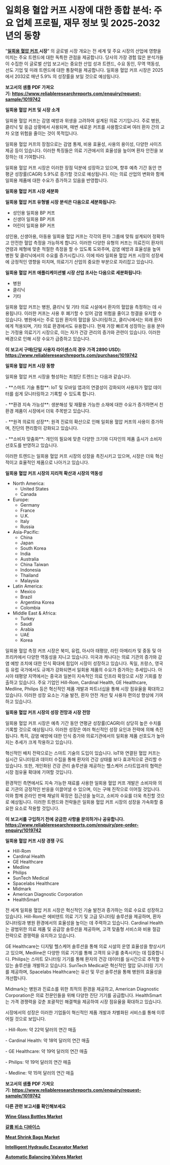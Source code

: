 <p><h1>일회용 혈압 커프 시장에 대한 종합 분석: 주요 업체 프로필, 재무 정보 및 2025-2032년의 동향</h1></p><p>"<strong><a href="https://www.reliableresearchreports.com/disposable-blood-pressure-cuffs-r1019742?utm_campaign=105&utm_medium=7&utm_source=Github&utm_content=ia&utm_term=17032025&utm_id=disposable-blood-pressure-cuffs">일회용 혈압 커프&nbsp;</a></strong><strong>시장</strong>" 의 글로벌 시장 개요는 전 세계 및 주요 시장의 산업에 영향을 미치는 주요 트렌드에 대한 독특한 관점을 제공합니다. 당사의 가장 경험 많은 분석가들이 수집한 이 글로벌 산업 보고서는 중요한 산업 성과 트렌드, 수요 동인, 무역 역동성, 선도 기업 및 미래 트렌드에 대한 통찰력을 제공합니다. 일회용 혈압 커프 시장은 2025에서 2032로 매년 5.9% 의 성장률을 보일 것으로 예상됩니다.&nbsp;</p>
<p><strong>보고서의 샘플 PDF 가져오기:&nbsp;<a href="https://www.reliableresearchreports.com/enquiry/request-sample/1019742?utm_campaign=105&utm_medium=7&utm_source=Github&utm_content=ia&utm_term=17032025&utm_id=disposable-blood-pressure-cuffs">https://www.reliableresearchreports.com/enquiry/request-sample/1019742</a></strong></p>
<p><strong>일회용 혈압 커프 및 시장 소개</strong></p>
<p><p>일회용 혈압 커프는 감염 예방과 위생을 고려하여 설계된 의료 기기입니다. 주로 병원, 클리닉 및 응급 상황에서 사용되며, 매번 새로운 커프를 사용함으로써 여러 환자 간의 교차 오염 위험을 줄이는 것이 목적입니다. </p><p>일회용 혈압 커프의 장점으로는 감염 통제, 비용 효율성, 사용의 용이성, 다양한 사이즈 제공 등이 있습니다. 이러한 특징들은 의료 기관에서의 효율성을 높이며 환자 안전을 보장하는 데 기여합니다. </p><p>일회용 혈압 커프 시장은 이러한 장점 덕분에 성장하고 있으며, 향후 예측 기간 동안 연평균 성장률(CAGR) 5.9%로 증가할 것으로 예상됩니다. 이는 의료 산업의 변화와 함께 일회용 제품에 대한 수요가 증가하고 있음을 반영합니다.</p></p>
<p><strong>일회용 혈압 커프 시장 세분화</strong></p>
<p><strong>일회용 혈압 커프 유형별 시장 분석은 다음으로 세분화됩니다:</strong></p>
<p><ul><li>성인용 일회용 BP 커프</li><li>신생아 일회용 BP 커프</li><li>어린이 일회용 BP 커프</li></ul></p>
<p><p>성인용, 신생아용, 아동용 일회용 혈압 커프는 각각의 환자 그룹에 맞춰 설계되어 정확하고 안전한 혈압 측정을 가능하게 합니다. 이러한 다양한 유형의 커프는 의료진이 환자의 연령과 체형에 맞춘 적절한 측정을 할 수 있도록 도와주며, 감염 예방과 효율성을 높여 병원 및 클리닉에서의 수요를 증가시킵니다. 이에 따라 일회용 혈압 커프 시장의 성장세에 긍정적인 영향을 미치며, 의료기기 산업의 중요한 부분으로 자리잡고 있습니다.</p></p>
<p><strong>일회용 혈압 커프 애플리케이션별 시장 산업 조사는 다음으로 세분화됩니다:</strong></p>
<p><ul><li>병원</li><li>클리닉</li><li>기타</li></ul></p>
<p><p>일회용 혈압 커프는 병원, 클리닉 및 기타 의료 시설에서 환자의 혈압을 측정하는 데 사용됩니다. 이러한 커프는 사용 후 폐기할 수 있어 감염 위험을 줄이고 청결을 유지할 수 있습니다. 병원에서는 주로 입원 환자의 혈압을 모니터링하고, 클리닉에서는 외래 환자에게 적용되며, 기타 의료 환경에서도 유용합니다. 현재 가장 빠르게 성장하는 응용 분야는 가정용 의료기기 시장으로, 이는 자가 건강 관리의 증가와 관련이 있습니다. 이러한 배경으로 인해 시장 수요가 급증하고 있습니다.</p></p>
<p><strong>이 보고서 구매(단일 사용자 라이센스의 경우 가격 2890 USD): <a href="https://www.reliableresearchreports.com/purchase/1019742?utm_campaign=105&utm_medium=7&utm_source=Github&utm_content=ia&utm_term=17032025&utm_id=disposable-blood-pressure-cuffs">https://www.reliableresearchreports.com/purchase/1019742</a></strong></p>
<p><strong>일회용 혈압 커프 시장 동향</strong></p>
<p><p>일회용 혈압 커프 시장을 형성하는 최첨단 트렌드는 다음과 같습니다.</p><p>- **스마트 기술 통합**: IoT 및 모바일 앱과의 연결성이 강화되어 사용자가 혈압 데이터를 쉽게 모니터링하고 기록할 수 있도록 합니다.</p><p>- **환경 지속 가능성**: 생분해성 및 재활용 가능한 소재에 대한 수요가 증가하면서 친환경 제품이 시장에서 더욱 주목받고 있습니다.</p><p>- **원격 의료의 성장**: 원격 진료의 확산으로 인해 일회용 혈압 커프의 사용이 증가하며, 진단의 편리함이 강화되고 있습니다.</p><p>- **소비자 맞춤화**: 개인의 필요에 맞춘 다양한 크기와 디자인의 제품 출시가 소비자 선호도를 반영하고 있습니다.</p><p>이러한 트렌드는 일회용 혈압 커프 시장의 성장을 촉진시키고 있으며, 시장은 더욱 혁신적이고 효율적인 제품으로 나아가고 있습니다.</p></p>
<p><strong>일회용 혈압 커프 시장의 지리적 확산과 시장의 역동성</strong></p>
<p><ul>
    <li>
        North America:
        <ul>
            <li>United States</li>
            <li>Canada</li>
        </ul>
    </li>
    <li>
        Europe:
        <ul>
            <li>Germany</li>
            <li>France</li>
            <li>U.K.</li>
            <li>Italy</li>
            <li>Russia</li>
        </ul>
    </li>
    <li>
        Asia-Pacific:
        <ul>
            <li>China</li>
            <li>Japan</li>
            <li>South Korea</li>
            <li>India</li>
            <li>Australia</li>
            <li>China Taiwan</li>
            <li>Indonesia</li>
            <li>Thailand</li>
            <li>Malaysia</li>
        </ul>
    </li>
    <li>
        Latin America:
        <ul>
            <li>Mexico</li>
            <li>Brazil</li>
            <li>Argentina Korea</li>
            <li>Colombia</li>
        </ul>
    </li>
    <li>
        Middle East & Africa:
        <ul>
            <li>Turkey</li>
            <li>Saudi</li>
            <li>Arabia</li>
            <li>UAE</li>
            <li>Korea</li>
        </ul>
    </li>
    </ul></p>
<p><p>일회용 혈압 측정 커프 시장은 북미, 유럽, 아시아 태평양, 라틴 아메리카 및 중동 및 아프리카에서 다양한 역동성을 지니고 있습니다. 미국과 캐나다는 의료 기관의 증가와 감염 예방 조치에 대한 인식 확대에 힘입어 시장이 성장하고 있습니다. 독일, 프랑스, 영국 등 유럽 국가에서도 규제가 강화되면서 일회용 제품의 수요가 증가하는 추세입니다. 아시아 태평양 지역에서는 중국과 일본이 지속적인 의료 인프라 확장으로 시장 기회를 창출하고 있습니다. 주요 기업인 Hill-Rom, Cardinal Health, GE Healthcare, Medline, Philips 등은 혁신적인 제품 개발과 파트너십을 통해 시장 점유율을 확대하고 있습니다. 이러한 성장 요소는 기술 발전, 환자 안전 개선 및 사용자 편의성 향상에 기여하고 있습니다.</p></p>
<p><strong>일회용 혈압 커프 시장의 성장 전망과 시장 전망</strong></p>
<p><p>일회용 혈압 커프 시장은 예측 기간 동안 연평균 성장률(CAGR)이 상당히 높은 수치를 기록할 것으로 예상됩니다. 이러한 성장은 여러 혁신적인 성장 요인과 전략에 의해 촉진됩니다. 특히, 감염 예방에 대한 인식 증가와 의료기관에서의 일회용 제품 선호도가 높아지는 추세가 크게 작용하고 있습니다.</p><p>혁신적인 배치 전략으로는 스마트 기술의 도입이 있습니다. IoT와 연결된 혈압 커프는 실시간 모니터링과 데이터 수집을 통해 환자의 건강 상태를 보다 효과적으로 관리할 수 있습니다. 또한, 개인화된 건강 관리 솔루션을 제공하는 헬스케어 스타트업과의 협력은 시장 점유율 확대에 기여할 것입니다.</p><p>환경적인 측면에서도 지속 가능한 재료를 사용한 일회용 혈압 커프 개발은 소비자와 의료 기관의 긍정적인 반응을 이끌어낼 수 있으며, 이는 구매 진작으로 이어질 것입니다. 이와 함께 온라인 판매 채널의 확장은 접근성을 높이고, 소비자 수요를 더욱 촉진할 것으로 예상됩니다. 이러한 트렌드와 전략들은 일회용 혈압 커프 시장의 성장을 가속화할 중요한 요소로 작용할 것입니다.</p></p>
<p><strong>이 보고서를 구입하기 전에 궁금한 사항을 문의하거나 공유합니다. <a href="https://www.reliableresearchreports.com/enquiry/pre-order-enquiry/1019742?utm_campaign=105&utm_medium=7&utm_source=Github&utm_content=ia&utm_term=17032025&utm_id=disposable-blood-pressure-cuffs">https://www.reliableresearchreports.com/enquiry/pre-order-enquiry/1019742</a></strong></p>
<p><strong>일회용 혈압 커프 시장 경쟁 구도</strong></p>
<p><ul><li>Hill-Rom</li><li>Cardinal Health</li><li>GE Healthcare</li><li>Medline</li><li>Philips</li><li>SunTech Medical</li><li>Spacelabs Healthcare</li><li>Midmark</li><li>American Diagnostic Corporation</li><li>HealthSmart</li></ul></p>
<p><p>전 세계 일회용 혈압 커프 시장은 혁신적인 기술 발전과 증가하는 의료 수요로 성장하고 있습니다. Hill-Rom은 에비덴트 의료 기기 및 고급 모니터링 솔루션을 제공하며, 환자 모니터링과 병원 환경에서의 효율성을 높이는 데 주력하고 있습니다. Cardinal Health는 광범위한 의료 제품 및 공급망 솔루션을 제공하며, 고객 맞춤형 서비스와 비용 절감 전략으로 경쟁력을 유지하고 있습니다.</p><p>GE Healthcare는 디지털 헬스케어 솔루션을 통해 의료 시설의 운영 효율성을 향상시키고 있으며, Medline은 다양한 의료 기기를 통해 고객의 요구를 충족시키는 데 집중합니다. Philips는 스마트 모니터링 기기를 통해 환자의 건강 데이터를 실시간으로 추적할 수 있는 솔루션을 개발하고 있습니다. SunTech Medical은 혁신적인 혈압 모니터링 기기를 제공하며, Spacelabs Healthcare는 유선 및 무선 솔루션을 통해 병원의 효율성을 개선합니다.</p><p>Midmark는 병원과 진료소를 위한 최적의 환경을 제공하고, American Diagnostic Corporation은 의료 전문인들을 위해 다양한 진단 기기를 공급합니다. HealthSmart는 가격 경쟁력을 갖춘 포괄적인 해결책을 제공하여 시장 점유율을 확대하고 있습니다.</p><p>시장에서의 성장은 이러한 기업들이 혁신적인 제품 개발과 차별화된 서비스를 통해 이루어질 것으로 보입니다. </p><p>- Hill-Rom: 약 22억 달러의 연간 매출</p><p>- Cardinal Health: 약 18억 달러의 연간 매출</p><p>- GE Healthcare: 약 19억 달러의 연간 매출</p><p>- Philips: 약 19억 달러의 연간 매출</p><p>- Medline: 약 15억 달러의 연간 매출</p></p>
<p><strong>보고서의 샘플 PDF 가져오기:&nbsp;<a href="https://www.reliableresearchreports.com/enquiry/request-sample/1019742?utm_campaign=105&utm_medium=7&utm_source=Github&utm_content=ia&utm_term=17032025&utm_id=disposable-blood-pressure-cuffs">https://www.reliableresearchreports.com/enquiry/request-sample/1019742</a></strong></p>
<p><strong></strong></p>
<p><strong></strong></p>
<p><strong></strong></p>
<p><strong></strong></p>
<p><strong>다른 관련 보고서를 확인해보세요</strong></p>
<p><strong><p><a href="https://www.linkedin.com/pulse/wine-glass-bottles-market-share-analysis-67-cagr-growth-from-bw17e?utm_campaign=105&utm_medium=7&utm_source=Github&utm_content=ia&utm_term=17032025&utm_id=disposable-blood-pressure-cuffs">Wine Glass Bottles Market</a></p><p><a href="https://github.com/laholand/Market-Research-Report-List-7/blob/main/569338246855.md?utm_campaign=105&utm_medium=7&utm_source=Github&utm_content=ia&utm_term=17032025&utm_id=disposable-blood-pressure-cuffs">갈륨 비소 디바이스</a></p><p><a href="https://github.com/groszsaoudrd/Market-Research-Report-List-1/blob/main/meat-shrink-bags-market.md?utm_campaign=105&utm_medium=7&utm_source=Github&utm_content=ia&utm_term=17032025&utm_id=disposable-blood-pressure-cuffs">Meat Shrink Bags Market</a></p><p><a href="https://github.com/denuetkachci/Market-Research-Report-List-1/blob/main/intelligent-hydraulic-excavator-market.md?utm_campaign=105&utm_medium=7&utm_source=Github&utm_content=ia&utm_term=17032025&utm_id=disposable-blood-pressure-cuffs">Intelligent Hydraulic Excavator Market</a></p><p><a href="https://www.linkedin.com/pulse/global-automatic-balancing-valves-market-overview-2025-2032-5jyaf?utm_campaign=105&utm_medium=7&utm_source=Github&utm_content=ia&utm_term=17032025&utm_id=disposable-blood-pressure-cuffs">Automatic Balancing Valves Market</a></p></strong></p>
<p></p>